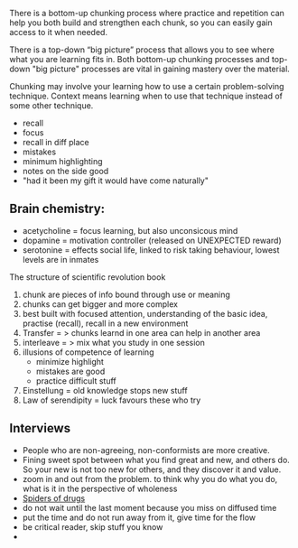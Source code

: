 There is a bottom-up chunking process where practice and repetition can help you both build and strengthen each chunk, so you can easily gain access to it when needed.

There is a top-down “big picture” process that allows you to see where what you are learning fits in.
Both bottom-up chunking processes and top-down "big picture" processes are vital in gaining mastery over the material.

Chunking may involve your learning how to use a certain problem-solving technique. Context means learning when to use that technique instead of some other technique.


* recall
* focus
* recall in diff place
* mistakes
* minimum highlighting
* notes on the side good
* "had it been my gift it would have come naturally"


## Brain chemistry:

* acetycholine = focus learning, but also unconsicous mind
* dopamine = motivation controller (released on UNEXPECTED reward)
* serotonine = effects social life, linked to risk taking behaviour, lowest levels are in inmates

The structure of scientific revolution book

1. chunk are pieces of info bound through use or meaning
2. chunks can get bigger and more complex
3. best built with focused attention, understanding of the basic idea, practise (recall), recall in a new environment
4. Transfer = > chunks learnd in one area can help in another area
5. interleave = > mix what you study in one session
6. illusions of competence of learning
    * minimize highlight
    * mistakes are good
    * practice difficult stuff
7. Einstellung = old knowledge stops new stuff
8. Law of serendipity = luck favours these who try

## Interviews
* People who are non-agreeing, non-conformists are more creative.
* Fining sweet spot between what you find great and new, and others do. So your new is not too new for others, and they discover it and value.
* zoom in and out from the problem. to think why you do what you do, what is it in the perspective of wholeness
* [Spiders of drugs](http://www.trinity.edu/jdunn/spiderdrugs.htm)
* do not wait until the last moment because you miss on diffused time
* put the time and do not run away from it, give time for the flow
* be critical reader, skip stuff you know
*
